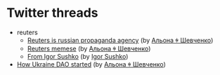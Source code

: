 # Twitter threads

* reuters
  * [Reuters is russian propaganda agency](reuters/main.md) (by [Альона ꑭ Шевченко](https://twitter.com/cryptodrftng))
  * [Reuters memese](reuters/memes.md) (by [Альона ꑭ Шевченко](https://twitter.com/cryptodrftng))
  * [From Igor Sushko](reuters/from_igor_sushko.md) (by [Igor Sushko](https://twitter.com/igorsushko))
* [How Ukraine DAO started](how_ukraine_dao_started.md) (by [Альона ꑭ Шевченко](https://twitter.com/cryptodrftng))
